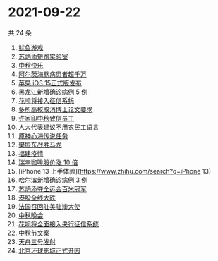 # 2021-09-22

共 24 条

<!-- BEGIN -->
<!-- 最后更新时间 Wed Sep 22 2021 16:40:18 GMT+0800 (China Standard Time) -->

1. [鱿鱼游戏](https://www.zhihu.com/search?q=鱿鱼游戏)
1. [苏炳添短跑实验室](https://www.zhihu.com/search?q=苏炳添)
1. [中秋快乐](https://www.zhihu.com/search?q=中秋节)
1. [阿尔茨海默病患者超千万](https://www.zhihu.com/search?q=阿尔茨海默)
1. [苹果 iOS 15正式版发布](https://www.zhihu.com/search?q=ios15)
1. [黑龙江新增确诊病例 5 例](https://www.zhihu.com/search?q=哈尔滨疫情)
1. [花呗将接入征信系统](https://www.zhihu.com/search?q=花呗)
1. [多所高校取消博士论文要求](https://www.zhihu.com/search?q=博士论文)
1. [许家印中秋致信员工](https://www.zhihu.com/search?q=许家印致信)
1. [人大代表建议不用农民工语言](https://www.zhihu.com/search?q=农民工语言)
1. [原神心海传说任务](https://www.zhihu.com/search?q=原神)
1. [樊振东战胜马龙](https://www.zhihu.com/search?q=樊振东)
1. [福建疫情](https://www.zhihu.com/search?q=福建疫情)
1. [瑞幸咖啡股价涨 10 倍](https://www.zhihu.com/search?q=瑞幸)
1. [iPhone 13 上手体验](https://www.zhihu.com/search?q=iPhone 13)
1. [哈尔滨新增确诊病例 3 例](https://www.zhihu.com/search?q=黑龙江新增)
1. [苏炳添夺全运会百米冠军](https://www.zhihu.com/search?q=苏炳添)
1. [港股全线大跌](https://www.zhihu.com/search?q=港股暴跌)
1. [法国召回驻美驻澳大使](https://www.zhihu.com/search?q=法国召回驻美国和驻澳大利亚大使)
1. [中秋晚会](https://www.zhihu.com/search?q=中秋晚会)
1. [花呗将全面接入央行征信系统](https://www.zhihu.com/search?q=花呗)
1. [中秋节文案](https://www.zhihu.com/search?q=中秋节文案)
1. [天舟三号发射](https://www.zhihu.com/search?q=天舟三号)
1. [北京环球影城正式开园](https://www.zhihu.com/search?q=北京环球影城)

<!-- END -->

